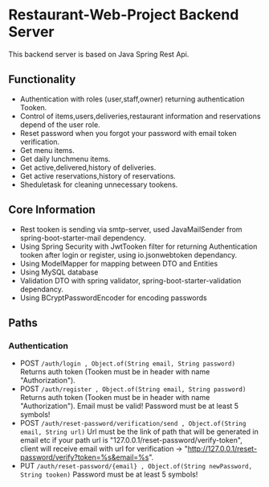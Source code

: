 # Restaurant-Web-Project Backend Server

This backend server is based on Java Spring Rest Api.


## Functionality

-  Authentication with roles (user,staff,owner) returning authentication Tooken.
-  Control of items,users,deliveries,restaurant information and reservations depend of the user role.
-  Reset password when you forgot your password with email token verification.
-  Get menu items.
-  Get daily lunchmenu items.
-  Get active,delivered,history of deliveries.
-  Get active reservations,history of reservations.
-  Sheduletask for cleaning unnecessary tookens.

## Core Information

 - Rest tooken is sending via smtp-server, used JavaMailSender from spring-boot-starter-mail dependency.
 - Using Spring Security with JwtTooken filter for returning Authentication tooken after login or register, using io.jsonwebtoken dependancy.
 - Using ModelMapper for mapping between DTO and Entities
 - Using MySQL database
 - Validation DTO with spring validator, spring-boot-starter-validation dependancy.
 - Using BCryptPasswordEncoder for encoding passwords


## Paths
### Authentication
- POST `/auth/login , Object.of(String email, String password)` Returns auth token (Tooken must be in header with name "Authorization").
- POST `/auth/register , Object.of(String email, String password)` Returns auth token (Tooken must be in header with name "Authorization"). Email must be valid! Password must be at least 5 symbols!
- POST `/auth/reset-password/verification/send , Object.of(String email, String url)` Url must be the link of path that will be generated in email etc if your path url is "127.0.0.1/reset-password/verify-token", client will receive email with url for verification -> "http://127.0.0.1/reset-password/verify?token=%s&email=%s".
 - PUT `/auth/reset-password/{email} , Object.of(String newPassword, String tooken)` Password must be at least 5 symbols!



